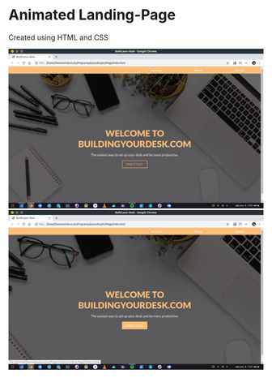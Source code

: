 # Animated Landing-Page
Created using HTML and CSS

<img src="preview/01.png">
</br>

<img src="preview/02.png">
</br>
